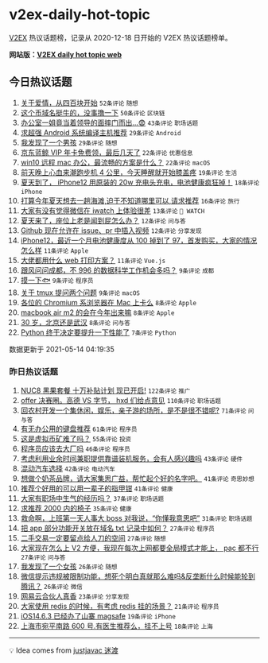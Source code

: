 # v2ex-daily-hot-topic

[V2EX](https://www.v2ex.com/) 热议话题榜，记录从 2020-12-18 日开始的 V2EX 热议话题榜单。

**网站版：[V2EX daily hot topic web](https://boojack.github.io/v2ex-daily-hot-topic-web/)**

## 今日热议话题

<!-- TODAY BEGIN -->

1. [关于爱情，从四百块开始](https://www.v2ex.com/t/776822) `52条评论` `随想`
1. [这个币域名挺牛的，没事撸一下](https://www.v2ex.com/t/776830) `50条评论` `区块链`
1. [办公室一姐竟当着领导的面摔门而出...😨](https://www.v2ex.com/t/776840) `43条评论` `职场话题`
1. [求超强 Android 系统编译主机推荐](https://www.v2ex.com/t/776838) `29条评论` `Android`
1. [我发现了一个男孩](https://www.v2ex.com/t/776827) `29条评论` `随想`
1. [京东蓝鲸 VIP 年卡免费领，最后几天了](https://www.v2ex.com/t/776834) `22条评论` `优惠信息`
1. [win10 远程 mac 办公，最流畅的方案是什么？](https://www.v2ex.com/t/776825) `22条评论` `macOS`
1. [前天晚上心血来潮跑步机 4 公里，今天睡醒就开始膝盖疼](https://www.v2ex.com/t/776860) `19条评论` `生活`
1. [夏天到了， iPhone12 用原装的 20w 充电头充电，电池健康疯狂掉！](https://www.v2ex.com/t/776849) `18条评论` `iPhone`
1. [打算今年夏天想去一趟海滩,迫于不知道哪里可以,请求推荐](https://www.v2ex.com/t/776866) `16条评论` `旅行`
1. [大家有没有觉得微信在 iwatch 上体验很差](https://www.v2ex.com/t/776859) `13条评论` ` WATCH`
1. [夏天来了，座位上老是闻到屁怎么办？](https://www.v2ex.com/t/776855) `12条评论` `问与答`
1. [Github 现在允许在 issue、pr 中插入视频](https://www.v2ex.com/t/776826) `12条评论` `分享发现`
1. [iPhone12，最近一个月电池健康度从 100 掉到了 97，首发购买，大家的情况怎么样](https://www.v2ex.com/t/776854) `11条评论` `Apple`
1. [大佬都用什么 web 打印方案？](https://www.v2ex.com/t/776850) `11条评论` `Vue.js`
1. [跟风问问成都，不 996 的数据科学工作机会多吗？](https://www.v2ex.com/t/776853) `9条评论` `成都`
1. [摸一下🐟](https://www.v2ex.com/t/776873) `9条评论` `程序员`
1. [关于 tmux 提问两个问题](https://www.v2ex.com/t/776837) `9条评论` `macOS`
1. [各位的 Chromium 系浏览器在 Mac 上卡么](https://www.v2ex.com/t/776864) `8条评论` `Apple`
1. [macbook air m2 的会在今年出来嘛](https://www.v2ex.com/t/776851) `8条评论` `Apple`
1. [30 岁，北京还是武汉](https://www.v2ex.com/t/776836) `8条评论` `问与答`
1. [Python 终于决定要提升一下性能了](https://www.v2ex.com/t/776893) `7条评论` `Python`

数据更新于 2021-05-14 04:19:35

<!-- TODAY END -->

### 昨日热议话题

<!-- YESTERDAY BEGIN -->

1. [NUC8 黑果套餐 十万补贴计划 现已开启!](https://www.v2ex.com/t/776638) `122条评论` `推广`
1. [offer 决赛圈。高德 VS 字节， hxd 们给点意见](https://www.v2ex.com/t/776661) `110条评论` `职场话题`
1. [回农村开发一个集休闲，娱乐，亲子游的场所，是不是很不错呢?](https://www.v2ex.com/t/776622) `71条评论` `问与答`
1. [有无办公用的键盘推荐](https://www.v2ex.com/t/776687) `61条评论` `程序员`
1. [这是虚拟币矿难了吗？](https://www.v2ex.com/t/776615) `55条评论` `投资`
1. [程序员应该去大厂吗](https://www.v2ex.com/t/776708) `46条评论` `程序员`
1. [考虑利用业余时间兼职提供靠谱装机服务，会有人感兴趣吗](https://www.v2ex.com/t/776716) `43条评论` `硬件`
1. [混动汽车选择](https://www.v2ex.com/t/776627) `42条评论` `电动汽车`
1. [想做个奶茶品牌，请大家集思广益，帮忙起个好的名字吧。](https://www.v2ex.com/t/776757) `41条评论` `奇思妙想`
1. [推荐个好用的可以用一辈子的指甲钳](https://www.v2ex.com/t/776769) `41条评论` `健康`
1. [大家有职场中生气的经历吗？](https://www.v2ex.com/t/776679) `37条评论` `职场话题`
1. [求推荐 2000 内的椅子](https://www.v2ex.com/t/776673) `35条评论` `健康`
1. [救命啊，上班第一天人事大 boss 对我说，“你懂我意思吧”](https://www.v2ex.com/t/776771) `31条评论` `职场话题`
1. [把 app 部分功能开关放在域名 txt 记录中如何？](https://www.v2ex.com/t/776749) `27条评论` `程序员`
1. [二手交易一定要留点给人刀的空间](https://www.v2ex.com/t/776747) `27条评论` `随想`
1. [大家现在怎么上 V2 方便，我现在每次上网都要全局模式才能上， pac 都不行](https://www.v2ex.com/t/776646) `27条评论` `问与答`
1. [我发现了一个女孩](https://www.v2ex.com/t/776797) `26条评论` `随想`
1. [微信提示违规被限制功能，想死个明白真就那么难吗&反垄断什么时候能轮到腾讯？](https://www.v2ex.com/t/776787) `26条评论` `微信`
1. [网易云合伙人真香](https://www.v2ex.com/t/776626) `23条评论` `分享发现`
1. [大家使用 redis 的时候，有考虑 redis 挂的场景？](https://www.v2ex.com/t/776764) `21条评论` `程序员`
1. [iOS14.6.3 已经办了山寨 magsafe](https://www.v2ex.com/t/776715) `19条评论` `iPhone`
1. [上海市宛平南路 600 号.有医生推荐么，挂不上号](https://www.v2ex.com/t/776692) `18条评论` `上海`

<!-- YESTERDAY END -->

---

💡 Idea comes from [justjavac 迷渡](https://github.com/justjavac/)
